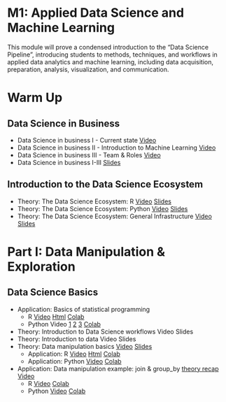 # M1: Applied Data Science and Machine Learning

This module will prove a condensed introduction to the “Data Science Pipeline”, introducing students to methods, techniques, and workflows in applied data analytics and machine learning, including data acquisition, preparation, analysis, visualization, and communication.

# Warm Up

## Data Science in Business
<!--- TODO: Should be stored somwhere neutral ------>
* Data Science in business I - Current state [Video](https://cbs.cloud.panopto.eu/Panopto/Pages/Viewer.aspx?id=dc8a48b8-4431-4589-ab4d-ac2300c433f6&fbclid=IwAR0QUrP9x8dc02a_RdjVC3PRAzfmkv7VLdS0_g0n6q2hBrD21gEnEgH6-JM)
* Data Science in business II - Introduction to Machine Learning [Video](https://cbs.cloud.panopto.eu/Panopto/Pages/Viewer.aspx?id=e854a9b2-b1f7-4ac0-ae4e-ac2300c4343a&fbclid=IwAR1byNywE0qnmW1aMdK6KevugCeUL71VDNjUqHiI5PmuEsMCnWYjX9HUTrE)
* Data Science in business III - Team & Roles [Video](https://cbs.cloud.panopto.eu/Panopto/Pages/Viewer.aspx?id=5199c047-790f-4477-87b5-ac2300c433c6&fbclid=IwAR1A4uqBGRj1DurW1bVcAbBKnALhhNEyulrh_LD7L5wuxb5oV1CdjPw1Uik)
* Data Science in business I-III [Slides](https://sdc-dataintelligence-slides-lfcnv834m.now.sh/?fbclid=IwAR2VGJqTma_ReJUqRZfV5KRz-2jHD1C009kjcmHSn2n7iST30BxC0V5oDj0#slide=1)
## Introduction to the Data Science Ecosystem

* Theory: The Data Science Ecosystem: R [Video](https://www.loom.com/share/9546d7efda6e42dbac378f77cdda1017) [Slides](https://docs.google.com/presentation/d/18zDe2rYWGDOmU-yd_K0VidzxUwe6UznqymHTUSfAwEQ/edit?usp=sharing)
* Theory: The Data Science Ecosystem: Python [Video](https://www.loom.com/share/9d47d15c24044fb2bad247d34e8d5965) [Slides](https://docs.google.com/presentation/d/1agBYXcUuKDLs8JJITysN2UsL7J1MmZ2ruAzlo5ovOMY/edit?usp=sharing)
* Theory: The Data Science Ecosystem: General Infrastructure [Video](https://www.loom.com/share/eb94254c517b40f4a8a2916258c4b92f) [Slides](https://docs.google.com/presentation/d/1dyEx9tmaSQt4lt57YJdy2iMYjxulpnZIPVjsFn9qnts/edit?usp=sharing) 

# Part I: Data Manipulation & Exploration

## Data Science Basics

* Application: Basics of statistical programming
   * R [Video](https://www.loom.com/share/8bb0ed1ce1f244b39243cbbdca8726ed) [Html](https://sds-aau.github.io/SDS-master/M1/notebooks/DS_basics_basics_R.nb.html) [Colab](https://colab.research.google.com/github/SDS-AAU/SDS-master/blob/master/M1/notebooks/DS_basics_basics_R.ipynb#offline=true&sandboxMode=true)
   * Python Video [1](https://www.loom.com/share/ff2dcc175bc04ad8a9778ca79e012ccd) [2](https://www.loom.com/share/29de25e65c644893a2642dc56f4b6f96) [3](https://www.loom.com/share/d9755dd32b144a1dad11525fd5c37d34) [Colab](https://colab.research.google.com/github/SDS-AAU/SDS-master/blob/master/M1/notebooks/DS_basics_data_manipulation_application_py.ipynb)
* Theory: Introduction to Data Science workflows Video Slides
* Theory: Introduction to data Video Slides
* Theory: Data manipulation basics [Video](https://www.loom.com/share/394d083071fc42219f5921fb394b3e6c) [Slides](https://sds-aau.github.io/SDS-master/M1/notebooks/DS_basics_data_manipulation.html)
  * Application: R [Video](https://www.loom.com/share/06497181712a4fbf9bf4443d85926a35) [Html](https://sds-aau.github.io/SDS-master/M1/notebooks/DS_basics_data_manipulation_application_R.nb.html) [Colab](https://colab.research.google.com/github/SDS-AAU/SDS-master/blob/master/M1/notebooks/DS_basics_data_manipulation_application_R.ipynb#offline=true&sandboxMode=true)
  * Application: Python  [Video](https://www.loom.com/share/8a19abb9b4f343c5bf5fd9382d73e883) [Colab](https://colab.research.google.com/github/SDS-AAU/SDS-master/blob/master/M1/notebooks/DS_basics_data_manipulation_application_py.ipynb)
* Application: Data manipulation example: join & group_by [theory recap Video](https://www.loom.com/share/0f4eb29328564532b4249c0e9918d6da)
   * R [Video](https://www.loom.com/share/0f3f166a4234429bb1bf2e8c443bad39) [Colab](https://colab.research.google.com/github/SDS-AAU/SDS-master/blob/master/M1/notebooks/DS_basics_example_group_merge_R.ipynb#offline=true&sandboxMode=true)
   * Python [Video](https://www.loom.com/share/257a4e764bd74ee7b39f1027821e0838) [Colab](https://colab.research.google.com/github/SDS-AAU/SDS-master/blob/master/M1/notebooks/DS_basics_example_group_merge_py.ipynb)
